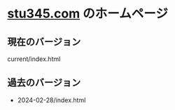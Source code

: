 # [stu345.com](https://stu345.com/) のホームページ

## 現在のバージョン
current/index.html

## 過去のバージョン
- 2024-02-28/index.html